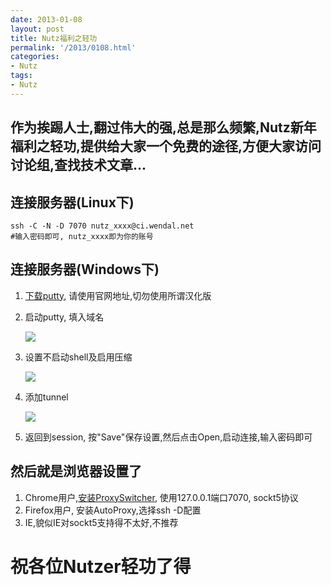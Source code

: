 ```yaml
---
date: 2013-01-08
layout: post
title: Nutz福利之轻功
permalink: '/2013/0108.html'
categories:
- Nutz
tags:
- Nutz
---
```


作为挨踢人士,翻过伟大的强,总是那么频繁,Nutz新年福利之轻功,提供给大家一个免费的途径,方便大家访问讨论组,查找技术文章...
----------------------------------

连接服务器(Linux下)
----------------------

	ssh -C -N -D 7070 nutz_xxxx@ci.wendal.net
	#输入密码即可, nutz_xxxx即为你的账号

连接服务器(Windows下)
-------------------------

1. [下载putty](http://www.chiark.greenend.org.uk/~sgtatham/putty/download.html), 请使用官网地址,切勿使用所谓汉化版
2. 启动putty, 填入域名

	<img src="{{urls.media}}/2013/01/fuck_gfw_1.jpg"></img>

3. 设置不启动shell及启用压缩

	<img src="{{urls.media}}/2013/01/fuck_gfw_2.jpg"></img>
	
4. 添加tunnel

	<img src="{{urls.media}}/2013/01/fuck_gfw_3.jpg"></img>

5. 返回到session, 按"Save"保存设置,然后点击Open,启动连接,输入密码即可

然后就是浏览器设置了
------------------

1. Chrome用户,[安装ProxySwitcher](https://chrome.google.com/webstore/detail/proxy-switchy/caehdcpeofiiigpdhbabniblemipncjj), 使用127.0.0.1端口7070, sockt5协议
2. Firefox用户, 安装AutoProxy,选择ssh -D配置
3. IE,貌似IE对sockt5支持得不太好,不推荐

祝各位Nutzer轻功了得
==================
